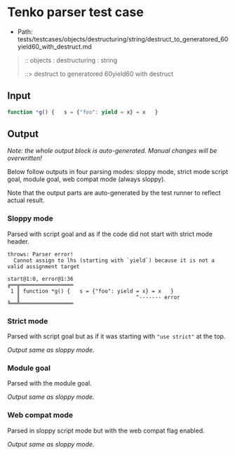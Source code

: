 # Tenko parser test case

- Path: tests/testcases/objects/destructuring/string/destruct_to_generatored_60yield60_with_destruct.md

> :: objects : destructuring : string
>
> ::> destruct to generatored 60yield60 with destruct

## Input


`````js
function *g() {   s = {"foo": yield = x} = x   }
`````

## Output

_Note: the whole output block is auto-generated. Manual changes will be overwritten!_

Below follow outputs in four parsing modes: sloppy mode, strict mode script goal, module goal, web compat mode (always sloppy).

Note that the output parts are auto-generated by the test runner to reflect actual result.

### Sloppy mode

Parsed with script goal and as if the code did not start with strict mode header.

`````
throws: Parser error!
  Cannot assign to lhs (starting with `yield`) because it is not a valid assignment target

start@1:0, error@1:36
╔══╦═════════════════
 1 ║ function *g() {   s = {"foo": yield = x} = x   }
   ║                                     ^------- error
╚══╩═════════════════

`````

### Strict mode

Parsed with script goal but as if it was starting with `"use strict"` at the top.

_Output same as sloppy mode._

### Module goal

Parsed with the module goal.

_Output same as sloppy mode._

### Web compat mode

Parsed in sloppy script mode but with the web compat flag enabled.

_Output same as sloppy mode._
